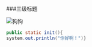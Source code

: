 ﻿###三级标题

![狗狗](http://cdn.duitang.com/uploads/item/201509/15/20150915182633_M2LuF.jpeg)

``` java
public static init(){
system.out.println("你好啊！")}
```